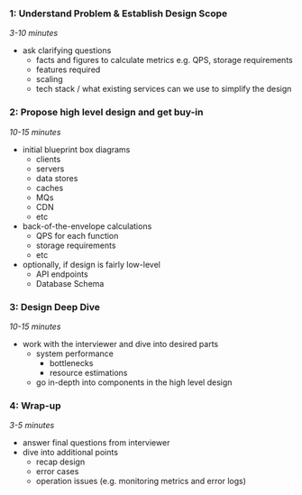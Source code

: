 ### 1: Understand Problem & Establish Design Scope
_3-10 minutes_
- ask clarifying questions
	- facts and figures to calculate metrics e.g. QPS, storage requirements
	- features required
	- scaling
	- tech stack / what existing services can we use to simplify the design
### 2: Propose high level design and get buy-in
_10-15 minutes_
* initial blueprint box diagrams
	* clients
	* servers
	* data stores
	* caches
	* MQs
	* CDN
	* etc
* back-of-the-envelope calculations
	- QPS for each function
	- storage requirements
	- etc
* optionally, if design is fairly low-level
	* API endpoints
	* Database Schema

### 3: Design Deep Dive
_10-15 minutes_
- work with the interviewer and dive into desired parts
	- system performance
		- bottlenecks
		- resource estimations
	- go in-depth into components in the high level design

### 4:  Wrap-up
_3-5 minutes_
- answer final questions from interviewer
- dive into additional points
	- recap design
	- error cases
	- operation issues (e.g. monitoring metrics and error logs)
	
